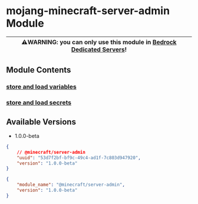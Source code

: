 # mojang-minecraft-server-admin Module

| ⚠️WARNING: you can only use this module in [Bedrock Dedicated Servers](https://www.minecraft.net/en-us/download/server/bedrock)! |
| --- |

## Module Contents

### [store and load variables](./variables.md)

### [store and load secrets](./secrets.md)

## Available Versions
- 1.0.0-beta
```json
{
    // @minecraft/server-admin
    "uuid": "53d7f2bf-bf9c-49c4-ad1f-7c803d947920",
    "version": "1.0.0-beta"
}
```
```json
{
    "module_name": "@minecraft/server-admin",
    "version": "1.0.0-beta"
}
```
